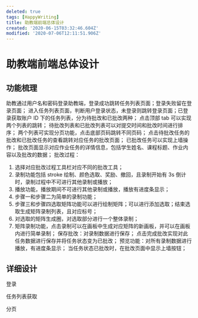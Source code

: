 ```yaml
---
deleted: true
tags: [HappyWriting]
title: 助教端前端总体设计
created: '2020-06-15T03:32:46.604Z'
modified: '2020-07-06T12:11:51.906Z'
---
```


# 助教端前端总体设计

## 功能梳理
助教通过用户名和密码登录助教端，登录成功跳转任务列表页面；登录失败留在登录页面；
进入任务列表页面，判断用户登录状态，未登录则跳转登录页面；已登录获取账户 ID 下的任务列表，分为待批改和已批改两种；
点击顶部 tab 可以实现两个列表的跳转；
待批改列表和已批改列表可以对提交时间和批改时间进行排序；
两个列表可实现分页功能，点击底部页码跳转不同页码；
点击待批改任务的批改和已批改任务的查看跳转对应任务的批改页面；
已批改任务可以实现上墙操作；
批改页面显示对应作业任务的详情信息，包括学生姓名、课程标题、作业内容以及批改的数据；
批改过程：
  1. 选择对应批改过程工具栏对应不同的批改工具；
  2. 录制功能包括 stroke 绘制、颜色选取、奖励、撤回，且录制开始有 3s 倒计时，录制过程中不可进行其他录制或播放；
  3. 播放功能，播放期间不可进行其他录制或播放，播放有进度条显示；
  4. 步骤一和步骤二为简单的录制功能；
  5. 步骤三和步骤四选取矩阵功能可以进行绘制矩阵；可以进行添加选取；结束选取生成矩阵录制列表，且对应标号；
  6. 对选取的矩阵生成圈，对选取部分进行一个整体录制；
  7. 矩阵录制功能，点击录制可以在画板中生成对应矩阵的新画板，并可以在画板内进行简单录制；
保存批改：对录制数据进行保存；
点击完成批改实现对此任务数据进行保存并将任务状态变为已批改；
预览功能：对所有录制数据进行播放，有进度条显示；
当任务状态已批改时，在批改页面中显示上墙按钮；

## 详细设计

登录

任务列表获取 

分页


